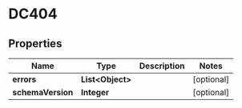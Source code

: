 

# DC404


## Properties

| Name | Type | Description | Notes |
|------------ | ------------- | ------------- | -------------|
|**errors** | **List&lt;Object&gt;** |  |  [optional] |
|**schemaVersion** | **Integer** |  |  [optional] |



